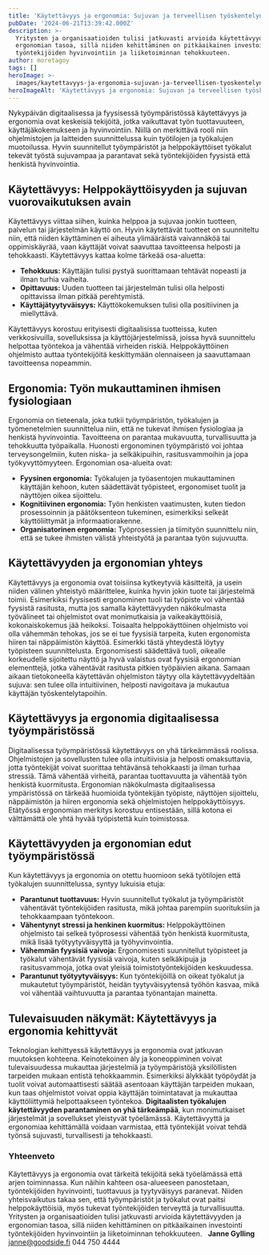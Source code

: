 ```yaml
---
title: 'Käytettävyys ja ergonomia: Sujuvan ja terveellisen työskentelyn perusta'
pubDate: '2024-06-21T13:39:42.000Z'
description: >-
  Yritysten ja organisaatioiden tulisi jatkuvasti arvioida käytettävyyden ja
  ergonomian tasoa, sillä niiden kehittäminen on pitkäaikainen investointi
  työntekijöiden hyvinvointiin ja liiketoiminnan tehokkuuteen.
author: moretagoy
tags: []
heroImage: >-
  images/kaytettavyys-ja-ergonomia-sujuvan-ja-terveellisen-tyoskentelyn-perusta/featured.png
heroImageAlt: 'Käytettävyys ja ergonomia: Sujuvan ja terveellisen työskentelyn perusta'
---
```


Nykypäivän digitaalisessa ja fyysisessä työympäristössä käytettävyys ja ergonomia ovat keskeisiä tekijöitä, jotka vaikuttavat työn tuottavuuteen, käyttäjäkokemukseen ja hyvinvointiin. Niillä on merkittävä rooli niin ohjelmistojen ja laitteiden suunnittelussa kuin työtilojen ja työkalujen muotoilussa. Hyvin suunnitellut työympäristöt ja helppokäyttöiset työkalut tekevät työstä sujuvampaa ja parantavat sekä työntekijöiden fyysistä että henkistä hyvinvointia.

## Käytettävyys: Helppokäyttöisyyden ja sujuvan vuorovaikutuksen avain

Käytettävyys viittaa siihen, kuinka helppoa ja sujuvaa jonkin tuotteen, palvelun tai järjestelmän käyttö on. Hyvin käytettävät tuotteet on suunniteltu niin, että niiden käyttäminen ei aiheuta ylimääräistä vaivannäköä tai oppimiskäyrää, vaan käyttäjät voivat saavuttaa tavoitteensa helposti ja tehokkaasti. Käytettävyys kattaa kolme tärkeää osa-aluetta:

-   **Tehokkuus:** Käyttäjän tulisi pystyä suorittamaan tehtävät nopeasti ja ilman turhia vaiheita.
-   **Opittavuus:** Uuden tuotteen tai järjestelmän tulisi olla helposti opittavissa ilman pitkää perehtymistä.
-   **Käyttäjätyytyväisyys:** Käyttökokemuksen tulisi olla positiivinen ja miellyttävä.

Käytettävyys korostuu erityisesti digitaalisissa tuotteissa, kuten verkkosivuilla, sovelluksissa ja käyttöjärjestelmissä, joissa hyvä suunnittelu helpottaa työntekoa ja vähentää virheiden riskiä. Helppokäyttöinen ohjelmisto auttaa työntekijöitä keskittymään olennaiseen ja saavuttamaan tavoitteensa nopeammin.

## Ergonomia: Työn mukauttaminen ihmisen fysiologiaan

Ergonomia on tieteenala, joka tutkii työympäristön, työkalujen ja työmenetelmien suunnittelua niin, että ne tukevat ihmisen fysiologiaa ja henkistä hyvinvointia. Tavoitteena on parantaa mukavuutta, turvallisuutta ja tehokkuutta työpaikalla. Huonosti ergonominen työympäristö voi johtaa terveysongelmiin, kuten niska- ja selkäkipuihin, rasitusvammoihin ja jopa työkyvyttömyyteen. Ergonomian osa-alueita ovat:

-   **Fyysinen ergonomia:** Työkalujen ja työasentojen mukauttaminen käyttäjän kehoon, kuten säädettävät työpisteet, ergonomiset tuolit ja näyttöjen oikea sijoittelu.
-   **Kognitiivinen ergonomia:** Työn henkisten vaatimusten, kuten tiedon prosessoinnin ja päätöksenteon tukeminen, esimerkiksi selkeät käyttöliittymät ja informaatiorakenne.
-   **Organisatorinen ergonomia:** Työprosessien ja tiimityön suunnittelu niin, että se tukee ihmisten välistä yhteistyötä ja parantaa työn sujuvuutta.

## Käytettävyyden ja ergonomian yhteys

Käytettävyys ja ergonomia ovat toisiinsa kytkeytyviä käsitteitä, ja usein niiden välinen yhteistyö määrittelee, kuinka hyvin jokin tuote tai järjestelmä toimii. Esimerkiksi fyysisesti ergonominen tuoli tai työpiste voi vähentää fyysistä rasitusta, mutta jos samalla käytettävyyden näkökulmasta työvälineet tai ohjelmistot ovat monimutkaisia ja vaikeakäyttöisiä, kokonaiskokemus jää heikoksi. Toisaalta helppokäyttöinen ohjelmisto voi olla vähemmän tehokas, jos se ei tue fyysisiä tarpeita, kuten ergonomista hiiren tai näppäimistön käyttöä. Esimerkki tästä yhteydestä löytyy työpisteen suunnittelusta. Ergonomisesti säädettävä tuoli, oikealle korkeudelle sijoitettu näyttö ja hyvä valaistus ovat fyysisiä ergonomian elementtejä, jotka vähentävät rasitusta pitkien työpäivien aikana. Samaan aikaan tietokoneella käytettävän ohjelmiston täytyy olla käytettävyydeltään sujuva: sen tulee olla intuitiivinen, helposti navigoitava ja mukautua käyttäjän työskentelytapoihin.

## Käytettävyys ja ergonomia digitaalisessa työympäristössä

Digitaalisessa työympäristössä käytettävyys on yhä tärkeämmässä roolissa. Ohjelmistojen ja sovellusten tulee olla intuitiivisia ja helposti omaksuttavia, jotta työntekijät voivat suorittaa tehtävänsä tehokkaasti ja ilman turhaa stressiä. Tämä vähentää virheitä, parantaa tuottavuutta ja vähentää työn henkistä kuormitusta. Ergonomian näkökulmasta digitaalisessa ympäristössä on tärkeää huomioida työntekijän työpiste, näyttöjen sijoittelu, näppäimistön ja hiiren ergonomia sekä ohjelmistojen helppokäyttöisyys. Etätyössä ergonomian merkitys korostuu entisestään, sillä kotona ei välttämättä ole yhtä hyvää työpistettä kuin toimistossa.

## Käytettävyyden ja ergonomian edut työympäristössä

Kun käytettävyys ja ergonomia on otettu huomioon sekä työtilojen että työkalujen suunnittelussa, syntyy lukuisia etuja:

-   **Parantunut tuottavuus:** Hyvin suunnitellut työkalut ja työympäristöt vähentävät työntekijöiden rasitusta, mikä johtaa parempiin suorituksiin ja tehokkaampaan työntekoon.
-   **Vähentynyt stressi ja henkinen kuormitus:** Helppokäyttöinen ohjelmisto tai selkeä työprosessi vähentää työn henkistä kuormitusta, mikä lisää työtyytyväisyyttä ja työhyvinvointia.
-   **Vähemmän fyysisiä vaivoja:** Ergonomisesti suunnitellut työpisteet ja työkalut vähentävät fyysisiä vaivoja, kuten selkäkipuja ja rasitusvammoja, jotka ovat yleisiä toimistotyöntekijöiden keskuudessa.
-   **Parantunut työtyytyväisyys:** Kun työntekijöillä on oikeat työkalut ja mukautetut työympäristöt, heidän tyytyväisyytensä työhön kasvaa, mikä voi vähentää vaihtuvuutta ja parantaa työnantajan mainetta.

## Tulevaisuuden näkymät: Käytettävyys ja ergonomia kehittyvät

Teknologian kehittyessä käytettävyys ja ergonomia ovat jatkuvan muutoksen kohteena. Keinotekoinen äly ja koneoppiminen voivat tulevaisuudessa mukauttaa järjestelmiä ja työympäristöjä yksilöllisten tarpeiden mukaan entistä tehokkaammin. Esimerkiksi älykkäät työpöydät ja tuolit voivat automaattisesti säätää asentoaan käyttäjän tarpeiden mukaan, kun taas ohjelmistot voivat oppia käyttäjän toimintatavat ja mukauttaa käyttöliittymiä helpottaakseen työntekoa. **Digitaalisten työkalujen käytettävyyden parantaminen on yhä tärkeämpää**, kun monimutkaiset järjestelmät ja sovellukset yleistyvät työelämässä. Käytettävyyttä ja ergonomiaa kehittämällä voidaan varmistaa, että työntekijät voivat tehdä työnsä sujuvasti, turvallisesti ja tehokkaasti.

### Yhteenveto

Käytettävyys ja ergonomia ovat tärkeitä tekijöitä sekä työelämässä että arjen toiminnassa. Kun näihin kahteen osa-alueeseen panostetaan, työntekijöiden hyvinvointi, tuottavuus ja tyytyväisyys paranevat. Niiden yhteisvaikutus takaa sen, että työympäristöt ja työkalut ovat paitsi helppokäyttöisiä, myös tukevat työntekijöiden terveyttä ja turvallisuutta. Yritysten ja organisaatioiden tulisi jatkuvasti arvioida käytettävyyden ja ergonomian tasoa, sillä niiden kehittäminen on pitkäaikainen investointi työntekijöiden hyvinvointiin ja liiketoiminnan tehokkuuteen.   **Janne Gylling** janne@goodside.fi 044 750 4444